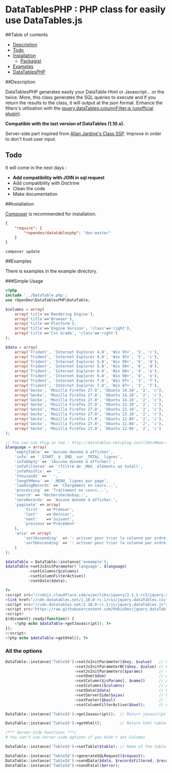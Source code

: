DataTablesPHP : PHP class for easily use DataTables.js
================================================

##Table of contents
* [Description](#description)
* [Todo](#todo)
* [Installation](#installation)
    * [Packagist](https://packagist.org/packages/ropendev/datatablesphp)
* [Examples](#examples)
* [DataTablesPHP](http://www.robin-d.fr/DataTablesPHP/)

##Description

DataTablesPHP generates easily your DataTable Html or Javascript... or the twice. More, this class generates the SQL queries to execute and if you return the results to the class, it will output at the json format. Enhance the filters's utilisation with the [jquery.dataTables.columnFilter.js (unofficial plugin)](https://github.com/RobinDev/jquery.dataTables.columnFilter.js).

**Compatible with the last version of DataTables (1.10.x).**

Server-side part inspired from [Allan Jardine's Class SSP](https://github.com/DataTables/DataTables/blob/master/examples/server_side/scripts/ssp.class.php). Improve in order to don't trust user input.

## Todo
It will come in the next days :
* **Add compatibility with JOIN in sql request**
* Add compatibility with Doctrine
* Clean the code
* Make documentation

##Installation

[Composer](http://getcomposer.org) is recommended for installation.
```json
{
    "require": {
        "ropendev/datatablesphp": "dev-master"
    }
}
```
```
composer update
```

##Examples

There is examples in the example directory.

###Simple Usage
```php
<?php
include '../DataTable.php';
use rOpenDev\DataTablesPHP\DataTable;

$columns = array(
	array('title'=>'Rendering Engine'),
	array('title'=>'Browser'),
	array('title'=>'Platform'),
	array('title'=>'Engine Version', 'class'=>'right'),
	array('title'=>'Css Grade', 'class'=>'right')
);

$data = array(
	array('Trident', 'Internet Explorer 4.0', 'Win 95+', '5', 'c'),
	array('Trident', 'Internet Explorer 4.0', 'Win 95+', '5', 'c'),
	array('Trident', 'Internet Explorer 5.0', 'Win 99+', '6', 'd'),
	array('Trident', 'Internet Explorer 5.0', 'Win 99+', '6', 'd'),
	array('Trident', 'Internet Explorer 6.0', 'Win 98+', '4', 'e'),
	array('Trident', 'Internet Explorer 6.0', 'Win 98+', '4', 'e'),
	array('Trident', 'Internet Explorer 7.0', 'Win 97+', '3', 'f'),
	array('Trident', 'Internet Explorer 7.0', 'Win 97+', '3', 'f'),
	array('Gecko', 'Mozilla Firefox 27.0', 'Ubuntu 14.10', '2', 'c'),
	array('Gecko', 'Mozilla Firefox 27.0', 'Ubuntu 14.10', '2', 'c'),
	array('Gecko', 'Mozilla Firefox 27.0', 'Ubuntu 14.10', '2', 'c'),
	array('Gecko', 'Mozilla Firefox 27.0', 'Ubuntu 13.10', '2', 'c'),
	array('Gecko', 'Mozilla Firefox 27.0', 'Ubuntu 13.10', '2', 'c'),
	array('Gecko', 'Mozilla Firefox 27.0', 'Ubuntu 13.10', '2', 'c'),
	array('Gecko', 'Mozilla Firefox 27.0', 'Ubuntu 12.04', '2', 'c'),
	array('Gecko', 'Mozilla Firefox 27.0', 'Ubuntu 12.04', '2', 'c'),
	array('Gecko', 'Mozilla Firefox 27.0', 'Ubuntu 12.04', '2', 'c')
);

// You can use Plug-in too : http://datatables.net/plug-ins/i18n/#How-to-use
$language = array(
	'emptyTable' => 'Aucune donnée à afficher',
	'info' => '_START_ à _END_ sur _TOTAL_ lignes',
	'infoEmpty' => '(Aucune donnée à afficher)',
	'infoFiltered' => '(filtré de _MAX_ éléments au total)',
	'infoPostFix' => '',
	'thousands' => ' ',
	'lengthMenu' => '_MENU_ lignes par page',
	'loadingRecords' => 'Chargement en cours...',
	'processing' => 'Traitement en cours...',
	'search' => 'Rechercher&nbsp;:',
	'zeroRecords' => 'Aucune donnée à afficher.',
	'paginate' => array(
		'first'   =>'Premier',
		'last'    =>'Dernier',
		'next'    =>'Suivant',
		'previous'=>'Précédent'
	),
	'aria' => array(
		'sortAscending'  => ': activer pour trier la colonne par ordre croissant',
		'sortDescending' => ': activer pour trier la colonne par ordre décroissant'
	)
);

$dataTable = DataTable::instance('exmample');
$dataTable->setJsInitParameter('language', $language)
          ->setColumns($columns)
          ->setColumnFilterActive()
          ->setData($data);

?>
<script src="//cdnjs.cloudflare.com/ajax/libs/jquery/2.1.1-rc2/jquery.min.js"></script>
<link href="//cdn.datatables.net/1.10.0-rc.1/css/jquery.dataTables.css" rel="stylesheet">
<script src="//cdn.datatables.net/1.10.0-rc.1/js/jquery.dataTables.js"></script>
<script src="https://raw.githubusercontent.com/RobinDev/jquery.dataTables.columnFilter.js/master/jquery.dataTables.columnFilter.js"></script>
<script>
$(document).ready(function() {
	<?php echo $dataTable->getJavascript(); ?>
});
</script>
<?php echo $dataTable->getHtml(); ?>
```

### All the options
```php
DataTable::instance('TableId')->setJsInitParameter($key, $value)   // http://datatables.net/reference/option/
                              ->setJsInitParameterNC($key, $value) // For set in the value a javascript function
                              ->setJsInitParameters($params)       // To set all params in one time
                              ->setDom($dom)                       // Alias for setJsInitParameter('dom', $dom)
                              ->setColumn($jsParams[, $name])      // Add a column and there options to the table
                              ->setColumns($columns)               // Add columns
                              ->setData($data)                     // For not server-side table wich have data in a php array
                              ->setServerSide($ajax)               // http://datatables.net/reference/option/ajax
                              ->setFooter($bool)                   // To generate tfoot with th empty when you will call getHtml
                              ->setColumnFilterActive($bool);      // Active the use of https://github.com/RobinDev/jquery.dataTables.columnFilter.js

DataTable::instance('TableId')->getJavascript();  // Return javascript string. It is not embeding JS Files from DataTables.js... only it activation

DataTable::instance('TableId')->getHtml();        // Return html table in a string

/*** Server-Side Functions ***/
# You can't use server side options if you didn't set Columns

DataTable::instance('TableId')->setTable($table); // Name of the table to query

DataTable::instance('TableId')->generateSQLRequest($request);                     // Generate 3 SQL queries to execute
DataTable::instance('TableId')->sendData($data, $recordsFiltered, $recordsTotal); // Output the json results
DataTable::instance('TableId')->sendFatal($error);                                // Output an error

```
